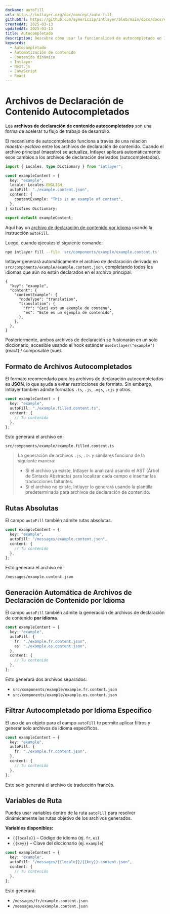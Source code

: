 ```yaml
---
docName: autoFill
url: https://intlayer.org/doc/concept/auto-fill
githubUrl: https://github.com/aymericzip/intlayer/blob/main/docs/docs/en/autoFill.md
createdAt: 2025-03-13
updatedAt: 2025-03-13
title: Autocompletado
description: Descubre cómo usar la funcionalidad de autocompletado en Intlayer para llenar automáticamente el contenido basado en patrones predefinidos. Sigue esta documentación para implementar características de autocompletado de manera eficiente en tu proyecto.
keywords:
  - Autocompletado
  - Automatización de contenido
  - Contenido dinámico
  - Intlayer
  - Next.js
  - JavaScript
  - React
---
```


# Archivos de Declaración de Contenido Autocompletados

Los **archivos de declaración de contenido autocompletados** son una forma de acelerar tu flujo de trabajo de desarrollo.

El mecanismo de autocompletado funciona a través de una relación _maestro-esclavo_ entre los archivos de declaración de contenido. Cuando el archivo principal (maestro) se actualiza, Intlayer aplicará automáticamente esos cambios a los archivos de declaración derivados (autocompletados).

```ts fileName="src/components/example/example.content.ts"
import { Locales, type Dictionary } from "intlayer";

const exampleContent = {
  key: "example",
  locale: Locales.ENGLISH,
  autoFill: "./example.content.json",
  content: {
    contentExample: "This is an example of content",
  },
} satisfies Dictionary;

export default exampleContent;
```

Aquí hay un [archivo de declaración de contenido por idioma](https://github.com/aymericzip/intlayer/blob/main/docs/docs/es/per_locale_file.md) usando la instrucción `autoFill`.

Luego, cuando ejecutes el siguiente comando:

```bash
npx intlayer fill --file 'src/components/example/example.content.ts'
```

Intlayer generará automáticamente el archivo de declaración derivado en `src/components/example/example.content.json`, completando todos los idiomas que aún no están declarados en el archivo principal.

```json5 fileName="src/components/example/example.content.json"
{
  "key": "example",
  "content": {
    "contentExample": {
      "nodeType": "translation",
      "translation": {
        "fr": "Ceci est un exemple de contenu",
        "es": "Este es un ejemplo de contenido",
      },
    },
  },
}
```

Posteriormente, ambos archivos de declaración se fusionarán en un solo diccionario, accesible usando el hook estándar `useIntlayer("example")` (react) / composable (vue).

## Formato de Archivos Autocompletados

El formato recomendado para los archivos de declaración autocompletados es **JSON**, lo que ayuda a evitar restricciones de formato. Sin embargo, Intlayer también admite formatos `.ts`, `.js`, `.mjs`, `.cjs` y otros.

```ts fileName="src/components/example/example.content.ts"
const exampleContent = {
  key: "example",
  autoFill: "./example.filled.content.ts",
  content: {
    // Tu contenido
  },
};
```

Esto generará el archivo en:

```
src/components/example/example.filled.content.ts
```

> La generación de archivos `.js`, `.ts` y similares funciona de la siguiente manera:
>
> - Si el archivo ya existe, Intlayer lo analizará usando el AST (Árbol de Sintaxis Abstracta) para localizar cada campo e insertar las traducciones faltantes.
> - Si el archivo no existe, Intlayer lo generará usando la plantilla predeterminada para archivos de declaración de contenido.

## Rutas Absolutas

El campo `autoFill` también admite rutas absolutas.

```ts fileName="src/components/example/example.content.ts"
const exampleContent = {
  key: "example",
  autoFill: "/messages/example.content.json",
  content: {
    // Tu contenido
  },
};
```

Esto generará el archivo en:

```
/messages/example.content.json
```

## Generación Automática de Archivos de Declaración de Contenido por Idioma

El campo `autoFill` también admite la generación de archivos de declaración de contenido **por idioma**.

```ts fileName="src/components/example/example.content.ts"
const exampleContent = {
  key: "example",
  autoFill: {
    fr: "./example.fr.content.json",
    es: "./example.es.content.json",
  },
  content: {
    // Tu contenido
  },
};
```

Esto generará dos archivos separados:

- `src/components/example/example.fr.content.json`
- `src/components/example/example.es.content.json`

## Filtrar Autocompletado por Idioma Específico

El uso de un objeto para el campo `autoFill` te permite aplicar filtros y generar solo archivos de idioma específicos.

```ts fileName="src/components/example/example.content.ts"
const exampleContent = {
  key: "example",
  autoFill: {
    fr: "./example.fr.content.json",
  },
  content: {
    // Tu contenido
  },
};
```

Esto solo generará el archivo de traducción francés.

## Variables de Ruta

Puedes usar variables dentro de la ruta `autoFill` para resolver dinámicamente las rutas objetivo de los archivos generados.

**Variables disponibles:**

- `{{locale}}` – Código de idioma (ej. `fr`, `es`)
- `{{key}}` – Clave del diccionario (ej. `example`)

```ts fileName="src/components/example/example.content.ts"
const exampleContent = {
  key: "example",
  autoFill: "/messages/{{locale}}/{{key}}.content.json",
  content: {
    // Tu contenido
  },
};
```

Esto generará:

- `/messages/fr/example.content.json`
- `/messages/es/example.content.json`
